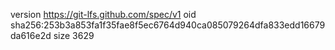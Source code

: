 version https://git-lfs.github.com/spec/v1
oid sha256:253b3a853fa1f35fae8f5ec6764d940ca085079264dfa833edd16679da616e2d
size 3629

